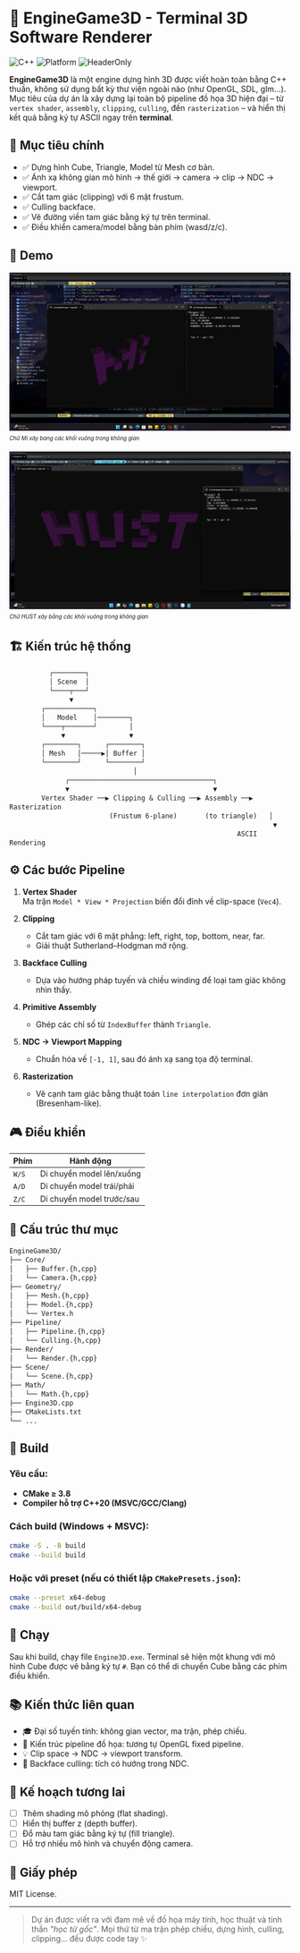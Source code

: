 # 🧠 EngineGame3D - Terminal 3D Software Renderer

![C++](https://img.shields.io/badge/C%2B%2B-20-blue.svg) ![Platform](https://img.shields.io/badge/Platform-Windows-lightgrey) ![HeaderOnly](https://img.shields.io/badge/Library-None-critical)

**EngineGame3D** là một engine dựng hình 3D được viết hoàn toàn bằng C++ thuần, không sử dụng bất kỳ thư viện ngoài nào (như OpenGL, SDL, glm...). Mục tiêu của dự án là xây dựng lại toàn bộ pipeline đồ họa 3D hiện đại – từ `vertex shader`, `assembly`, `clipping`, `culling`, đến `rasterization` – và hiển thị kết quả bằng ký tự ASCII ngay trên **terminal**.

## 🎯 Mục tiêu chính

- ✅ Dựng hình Cube, Triangle, Model từ Mesh cơ bản.
- ✅ Ánh xạ không gian mô hình → thế giới → camera → clip → NDC → viewport.
- ✅ Cắt tam giác (clipping) với 6 mặt frustum.
- ✅ Culling backface.
- ✅ Vẽ đường viền tam giác bằng ký tự trên terminal.
- ✅ Điều khiển camera/model bằng bàn phím (wasd/z/c).

## 📸 Demo

![demo terminal](./assets/demo.jpg)  
<sup><sub>*Chữ Mi xây bang các khối vuông trong không gian*</sub></sup>

![demo terminal](./assets/demo1.jpg)  
<sup><sub>*Chữ HUST xây bằng các khôi vuông trong không gian*</sub></sup>

## 🏗️ Kiến trúc hệ thống

```plaintext
          ┌────────┐
          │ Scene  │
          └────┬───┘
               ▼
        ┌────────────┐
        │   Model    │────────┐
        └────┬───────┘        │
             ▼                ▼
        ┌────────┐      ┌────────┐
        │ Mesh   │─────▶│ Buffer │
        └────────┘      └────────┘
                               │
              ┌────────────────────────────────────┐
              ▼                                    ▼
        Vertex Shader ──▶ Clipping & Culling ──▶ Assembly ──▶ Rasterization
                         (Frustum 6-plane)       (to triangle)   │
                                                                  ▼
                                                         ASCII Rendering
```

## ⚙️ Các bước Pipeline

1. **Vertex Shader**  
   Ma trận `Model * View * Projection` biến đổi đỉnh về clip-space (`Vec4`).

2. **Clipping**  
   - Cắt tam giác với 6 mặt phẳng: left, right, top, bottom, near, far.
   - Giải thuật Sutherland–Hodgman mở rộng.

3. **Backface Culling**  
   - Dựa vào hướng pháp tuyến và chiều winding để loại tam giác không nhìn thấy.

4. **Primitive Assembly**  
   - Ghép các chỉ số từ `IndexBuffer` thành `Triangle`.

5. **NDC → Viewport Mapping**  
   - Chuẩn hóa về `[-1, 1]`, sau đó ánh xạ sang tọa độ terminal.

6. **Rasterization**  
   - Vẽ cạnh tam giác bằng thuật toán `line interpolation` đơn giản (Bresenham-like).

## 🎮 Điều khiển

| Phím | Hành động             |
|------|------------------------|
| `W/S` | Di chuyển model lên/xuống |
| `A/D` | Di chuyển model trái/phải |
| `Z/C` | Di chuyển model trước/sau |

## 🧱 Cấu trúc thư mục

```
EngineGame3D/
├── Core/
│   ├── Buffer.{h,cpp}
│   └── Camera.{h,cpp}
├── Geometry/
│   ├── Mesh.{h,cpp}
│   ├── Model.{h,cpp}
│   └── Vertex.h
├── Pipeline/
│   ├── Pipeline.{h,cpp}
│   └── Culling.{h,cpp}
├── Render/
│   └── Render.{h,cpp}
├── Scene/
│   └── Scene.{h,cpp}
├── Math/
│   └── Math.{h,cpp}
├── Engine3D.cpp
├── CMakeLists.txt
└── ...
```

## 🔧 Build

### Yêu cầu:
- **CMake ≥ 3.8**
- **Compiler hỗ trợ C++20 (MSVC/GCC/Clang)**

### Cách build (Windows + MSVC):

```bash
cmake -S . -B build
cmake --build build
```

### Hoặc với preset (nếu có thiết lập `CMakePresets.json`):

```bash
cmake --preset x64-debug
cmake --build out/build/x64-debug
```

## 🚀 Chạy

Sau khi build, chạy file `Engine3D.exe`. Terminal sẽ hiện một khung với mô hình Cube được vẽ bằng ký tự `#`. Bạn có thể di chuyển Cube bằng các phím điều khiển.

## 📚 Kiến thức liên quan

- 🎓 Đại số tuyến tính: không gian vector, ma trận, phép chiếu.
- 🧠 Kiến trúc pipeline đồ họa: tương tự OpenGL fixed pipeline.
- 💡 Clip space → NDC → viewport transform.
- 🧮 Backface culling: tích có hướng trong NDC.

## 🔮 Kế hoạch tương lai

- [ ] Thêm shading mô phỏng (flat shading).
- [ ] Hiển thị buffer z (depth buffer).
- [ ] Đổ màu tam giác bằng ký tự (fill triangle).
- [ ] Hỗ trợ nhiều mô hình và chuyển động camera.

## 📜 Giấy phép

MIT License.

---

> Dự án được viết ra với đam mê về đồ họa máy tính, học thuật và tinh thần *"học từ gốc"*. Mọi thứ từ ma trận phép chiếu, dựng hình, culling, clipping... đều được code tay ✨
